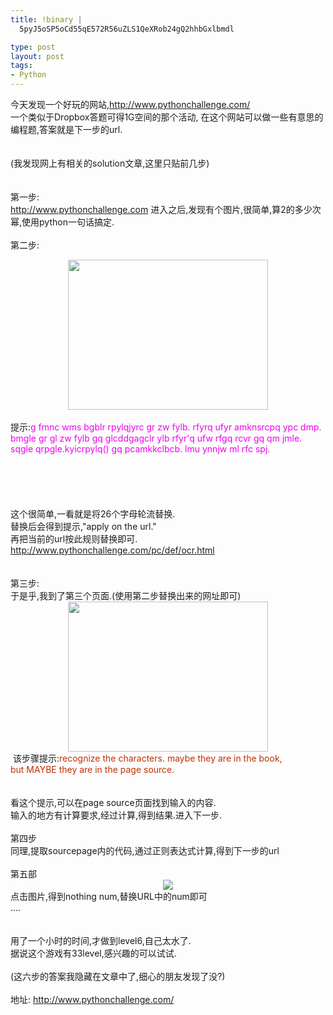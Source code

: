```yaml
--- 
title: !binary |
  5pyJ5oSP5oCd55qE572R56uZLS1QeXRob24gQ2hhbGxlbmdl

type: post
layout: post
tags: 
- Python
---
```

今天发现一个好玩的网站,<a href="http://www.pythonchallenge.com/">http://www.pythonchallenge.com/</a><br />一个类似于Dropbox答题可得1G空间的那个活动, 在这个网站可以做一些有意思的编程题,答案就是下一步的url.<br /><br /><br />(我发现网上有相关的solution文章,这里只贴前几步)<br /><br /><br />第一步:<br />http://www.pythonchallenge.com 进入之后,发现有个图片,很简单,算2的多少次幂,使用python一句话搞定. <br /><br />第二步:<br /><div style="clear: both; text-align: center;"><a href="http://www.pythonchallenge.com/pc/def/map.jpg" style="margin-left: 1em; margin-right: 1em;"><img border="0" height="240" src="http://www.pythonchallenge.com/pc/def/map.jpg" width="320" /></a></div><br />提示:<span style="color: #f000f0;">g fmnc wms bgblr rpylqjyrc gr zw fylb. rfyrq ufyr  amknsrcpq ypc dmp. bmgle gr gl zw fylb gq glcddgagclr ylb rfyr'q ufw  rfgq rcvr gq qm jmle. sqgle qrpgle.kyicrpylq() gq pcamkkclbcb. lmu ynnjw  ml rfc spj. </span><br /><br /><span style="color: white;">i hope you didnt translate it by hand. thats what computers are for. doing it in by hand is inefficient and that's why this text is so long. using string.maketrans() is recommended. now apply on the url. </span><br /><br />这个很简单,一看就是将26个字母轮流替换.<br />替换后会得到提示,"apply on the url."<br />再把当前的url按此规则替换即可.<br /><span style="background-color: white; color: white;">http://www.pythonchallenge.com/pc/def/ocr.html </span><br /><br /><br />第三步:<br />于是乎,我到了第三个页面.(使用第二步替换出来的网址即可)<br /><div style="clear: both; text-align: center;"><a href="http://www.pythonchallenge.com/pc/def/ocr.jpg" style="margin-left: 1em; margin-right: 1em;"><img border="0" height="240" src="http://www.pythonchallenge.com/pc/def/ocr.jpg" width="320" /></a></div> 该步骤提示:<span style="color: #c03000;">recognize the characters. maybe they are in the book, <br />but MAYBE they  are in the page source. </span><br /><br /><span style="color: white;">"equality"</span><br />看这个提示,可以在page source页面找到输入的内容.<br />输入的地方有计算要求,经过计算,得到结果.进入下一步.<br /><br />第四步<br />同理,提取sourcepage内的代码,通过正则表达式计算,得到下一步的url<br /><br />第五部<br /><div style="clear: both; text-align: center;"><a href="http://www.pythonchallenge.com/pc/def/chainsaw.jpg" style="margin-left: 1em; margin-right: 1em;"><img border="0" src="http://www.pythonchallenge.com/pc/def/chainsaw.jpg" /></a></div>点击图片,得到nothing num,替换URL中的num即可<br />....<br /><br /><br />用了一个小时的时间,才做到level6,自己太水了.<br />据说这个游戏有33level,感兴趣的可以试试.<br /><br />(这六步的答案我隐藏在文章中了,细心的朋友发现了没?) <br /><br />地址: <a href="http://www.pythonchallenge.com/">http://www.pythonchallenge.com/</a>
